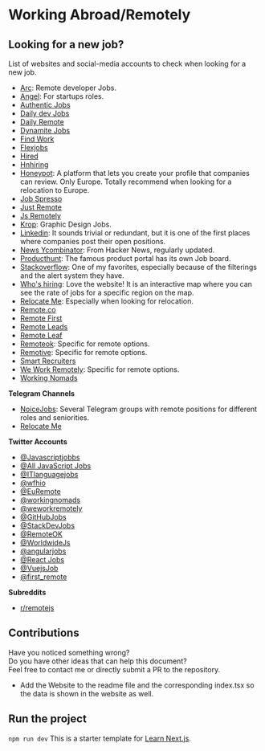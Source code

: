 # Working Abroad/Remotely 
## Looking for a new job? ## 

List of websites and social-media accounts to check when looking for a new job.

- [Arc](https://arc.dev/): Remote developer Jobs.
- [Angel](https://angel.co): For startups roles.
- [Authentic Jobs](https://authenticjobs.com/)
- [Daily dev Jobs](https://dailydevjobs.com/)
- [Daily Remote](https://dailyremote.com)
- [Dynamite Jobs](https://www.dynamitejobs.com/)
- [Find Work](https://findwork.dev/)
- [Flexjobs](https://flexjobs.com/)
- [Hired](https://hired.com)
- [Hnhiring](https://hnhiring.com/)
- [Honeypot](https://www.honeypot.io/): A platform that lets you create your profile that companies can review. Only Europe. Totally recommend when looking for a relocation to Europe.
- [Job Spresso](https://jobspresso.co/)
- [Just Remote](https://justremote.co/)
- [Js Remotely](https://jsremotely.com)
- [Krop](https://www.krop.com/creative-jobs/): Graphic Design Jobs.
- [Linkedin](https://www.linkedin.com/jobs/): It sounds trivial or redundant, but it is one of the first places where companies post their open positions.
- [News Ycombinator](https://news.ycombinator.com/jobs): From Hacker News, regularly updated. 
- [Producthunt](https://www.producthunt.com/jobs): The famous product portal has its own Job board. 
- [Stackoverflow](https://stackoverflow.com/jobs): One of my favorites, especially because of the filterings and the alert system they have.
- [Who's hiring](https://whoishiring.io/): Love the website! It is an interactive map where you can see the rate of jobs for a specific region on the map.
- [Relocate Me](https://relocate.me/): Especially when looking for relocation.
- [Remote.co](https://remote.co/)
- [Remote First](https://remotefirst.digital/)
- [Remote Leads](https://remoteleads.io)
- [Remote Leaf](https://remoteleaf.com)
- [Remoteok](https://remoteok.io/): Specific for remote options.
- [Remotive](https://remotive.io/): Specific for remote options.
- [Smart Recruiters](https://jobs.smartrecruiters.com/)
- [We Work Remotely](https://weworkremotely.com/): Specific for remote options.
- [Working Nomads](https://www.workingnomads.co/jobs)

**Telegram Channels**

- [NoiceJobs](https://t.me/NoiceJobs): Several Telegram groups with remote positions for different roles and seniorities. 
- [Relocate Me](https://t.me/relocateme)

**Twitter Accounts**

- [@Javascriptjobbs](https://twitter.com/Javascriptjobbs)
- [@All JavaScript Jobs](https://twitter.com/alljsjobs)
- [@ITlanguagejobs](https://twitter.com/ITlanguagejobs)
- [@wfhio](https://twitter.com/wfhio)
- [@EuRemote](https://twitter.com/EuRemote)
- [@workingnomads](https://twitter.com/workingnomads)
- [@weworkremotely](https://twitter.com/weworkremotely)
- [@GitHubJobs](https://twitter.com/GitHubJobs)
- [@StackDevJobs](https://twitter.com/StackDevJobs)
- [@RemoteOK](https://twitter.com/RemoteOK)
- [@WorldwideJs](https://twitter.com/WorldwideJs)
- [@angularjobs](https://twitter.com/angularjobs)
- [@React Jobs](https://twitter.com/42jobs_react)
- [@VuejsJob](https://twitter.com/VuejsJob)
- [@first_remote](https://twitter.com/first_remote)

**Subreddits**

- [r/remotejs](https://www.reddit.com/r/remotejs/)

## Contributions ## 

Have you noticed something wrong? </br>
Do you have other ideas that can help this document? </br>
Feel free to contact me or directly submit a PR to the repository.
- Add the Website to the readme file and the corresponding index.tsx so the data is shown in the website as well.

## Run the project

`npm run dev`
This is a starter template for [Learn Next.js](https://nextjs.org/learn).